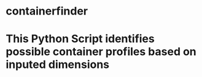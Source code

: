 # containerfinder
# This Python Script identifies possible container profiles based on inputed dimensions
